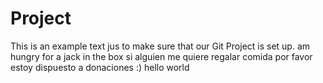 # Project
This is an example text jus to make sure that our Git Project is set up.
am hungry for a jack in the box 
si alguien me quiere regalar comida por favor estoy dispuesto a donaciones :)
hello world
